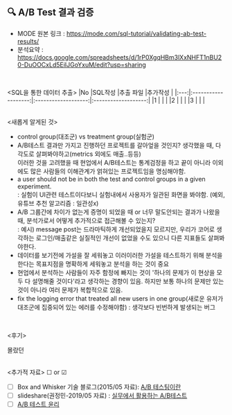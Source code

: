 ## 🔍 A/B Test 결과 검증
- MODE 원본 링크 : https://mode.com/sql-tutorial/validating-ab-test-results/
- 분석요약 : https://docs.google.com/spreadsheets/d/1rP0XgqHBm3lXxNHFT1nBU20-DuOOCxLd5EiIJGoYxuM/edit?usp=sharing
<br>

<SQL을 통한 데이터 추출>
|No |SQL작성 |추출 파일 |추가작성 |
|:---:|:-------------------:|:-------------------:|:-------------------:|
|1 |[]( ) | |
|2 |[]( ) | |
|3 |[]( ) | |
<br>
<br>

<새롭게 알게된 것>
- control group(대조군) vs treatment group(실험군)
- A/B테스트 결과만 가지고 진행하던 프로젝트를 갈아엎을 것인지? 생각했을 때, 다각도로 살펴봐야하고(metrics 외에도 매출..등등)  
이러한 것을 고려했을 때 현업에서 A/B테스트는 통계검정을 하고 끝이 아니라 이외에도 많은 사람들의 이해관계가 얽혀있는 프로젝트임을 명심해야함.
- a user should not be in both the test and control groups in a given experiment.  
: 실험이 UI관련 테스트이다보니 실험내에서 사용자가 일관된 화면을 봐야함. (예외, 유튜브 추천 알고리즘 : 일관성x)
- A/B 그룹간에 차이가 없는게 증명이 되었을 때 or 너무 말도안되는 결과가 나왔을 때, 분석가로서 어떻게 추가적으로 접근해볼 수 있는지?  
: 예시) message post는 드라마틱하게 개선되었을지 모르지만, 우리가 코어로 생각하는 로그인/매출같은 실질적인 개선이 없었을 수도 있으니 다른 지표들도 살펴봐야한다.
- 데이터를 보기전에 가설을 잘 세워놓고 이러이러한 가설을 테스트하기 위해 분석을 한다는 목표지점을 명확하게 세워놓고 분석을 하는 것이 중요
- 현업에서 분석하는 사람들이 자주 함정에 빠지는 것이 '하나의 문제가 이 현상을 모두 다 설명해줄 것이다'라고 생각하는 경향이 있음. 하지만 보통 하나의 문제만 있는 것이 아니라 여러 문제가 복합적으로 있음.
- fix the logging error that treated all new users in one group(새로운 유저가 대조군에 집중되어 있는 에러를 수정해야함) : 생각보다 빈번하게 발생되는 버그
<br>

<후기>  
  
몰랐던
<br><br>  

<추가적 자료> ☐ or ☑
* [ ] Box and Whisker 기술 블로그(2015/05 자료): [A/B 테스팅이란](https://boxnwhis.kr/2015/01/29/a_b_testing.html)
* [ ] slideshare(권정민-2019/05 자료) : [실무에서 활용하는 A/B테스트](https://www.slideshare.net/cojette/ab-150118831)
* [ ] [A/B 테스트 윤리](https://www.washingtonpost.com/news/monkey-cage/wp/2014/07/03/on-the-ethics-of-facebook-experiments/)
